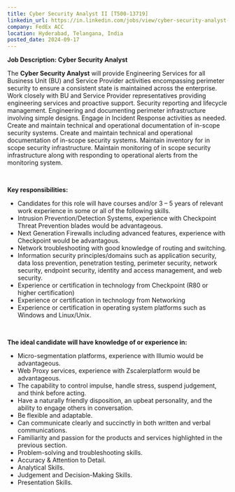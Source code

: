 ```yaml
---
title: Cyber Security Analyst II [T500-13719]
linkedin_url: https://in.linkedin.com/jobs/view/cyber-security-analyst-ii-t500-13719-at-fedex-acc-4010395262?position=33&pageNum=0&refId=uqvmcPXW4qvjxNBQS0nfgA%3D%3D&trackingId=%2FzLK0aCbhBYl%2FhalAfTqMw%3D%3D
company: FedEx ACC
location: Hyderabad, Telangana, India
posted_date: 2024-09-17
---
```


<div class="description__text description__text--rich">
<section class="show-more-less-html" data-max-lines="5">
<div class="show-more-less-html__markup show-more-less-html__markup--clamp-after-5 relative overflow-hidden">
<p><strong>Job Description: Cyber Security Analyst</strong></p><p>The <strong>Cyber Security Analyst</strong> will provide Engineering Services for all Business Unit (BU) and Service Provider activities encompassing perimeter security to ensure a consistent state is maintained across the enterprise. Work closely with BU and Service Provider representatives providing engineering services and proactive support. Security reporting and lifecycle management. Engineering and documenting perimeter infrastructure involving simple designs. Engage in Incident Response activities as needed. Create and maintain technical and operational documentation of in-scope security systems. Create and maintain technical and operational documentation of in-scope security systems. Maintain inventory for in scope security infrastructure. Maintain monitoring of in scope security infrastructure along with responding to operational alerts from the monitoring system. </p><p><br/></p><p><strong>Key responsibilities:</strong></p><ul><li>Candidates for this role will have courses and/or 3 – 5 years of relevant work experience in some or all of the following skills. </li><li>Intrusion Prevention/Detection Systems, experience with Checkpoint Threat Prevention blades would be advantageous.</li><li>Next Generation Firewalls including advanced features, experience with Checkpoint would be advantagous.</li><li>Network troubleshooting with good knowledge of routing and switching.</li><li>Information security principles/domains such as application security, data loss prevention, penetration testing, perimeter security, network security, endpoint security, identity and access management, and web security.</li><li>Experience or certification in technology from Checkpoint (R80 or higher certification)</li><li>Experience or certification in technology from Networking</li><li>Experience or certification in operating system platforms such as Windows and Linux/Unix.</li></ul><p><br/></p><p><strong>The ideal candidate will have knowledge of or experience in: </strong></p><ul><li>Micro-segmentation platforms, experience with Illumio would be advantageous. </li><li>Web Proxy services, experience with Zscalerplatform would be advantageous. </li><li>The capability to control impulse, handle stress, suspend judgement, and think before acting. </li><li>Have a naturally friendly disposition, an upbeat personality, and the ability to engage others in conversation. </li><li>Be flexible and adaptable.</li><li>Can communicate clearly and succinctly in both written and verbal communications.</li><li>Familiarity and passion for the products and services highlighted in the previous section. </li><li>Problem-solving and troubleshooting skills. </li><li>Accuracy &amp; Attention to Detail.</li><li>Analytical Skills.</li><li>Judgement and Decision-Making Skills.</li><li>Presentation Skills.</li></ul>
</div>


<!-- --> </section>
</div>
